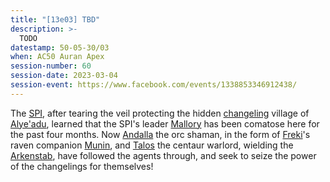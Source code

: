 ```yaml
---
title: "[13e03] TBD"
description: >-
  TODO
datestamp: 50-05-30/03
when: AC50 Auran Apex
session-number: 60
session-date: 2023-03-04
session-event: https://www.facebook.com/events/1338853346912438/
---
```


The [SPI](../orgs/spi), after tearing the veil protecting the hidden [changeling](../dossiers/changelings) village of [Alye'adu](../locales/alyeadu), learned that the SPI's leader [Mallory](../dossiers/mallory) has been comatose here for the past four months. Now [Andalla](../dossiers/andalla) the orc shaman, in the form of [Freki](../dossiers/freki)'s raven companion [Munin](../dossiers/munin), and [Talos](../dossiers/talos) the centaur warlord, wielding the [Arkenstab](../relics/arkenstone), have followed the agents through, and seek to seize the power of the changelings for themselves!
